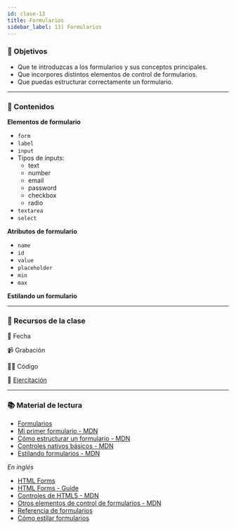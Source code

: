 ```yaml
---
id: clase-13
title: Formularios
sidebar_label: 13) Formularios
---
```


### 🏁 Objetivos

- Que te introduzcas a los formularios y sus conceptos principales.
- Que incorpores distintos elementos de control de formularios.
- Que puedas estructurar correctamente un formulario.

---

### 📝 Contenidos

**Elementos de formulario**

- `form`
- `label`
- `input`
- Tipos de inputs:
  - text
  - number
  - email
  - password
  - checkbox
  - radio
- `textarea`
- `select`

**Atributos de formulario**

- `name`
- `id`
- `value`
- `placeholder`
- `min`
- `max`

**Estilando un formulario**

---

### 🚀 Recursos de la clase

📆 Fecha

📹 Grabación

👩‍💻 Código

💪 [Ejercitación](https://github.com/Ada-IT/ejercicios-frontend/blob/master/modulo-2/ejercicios/21-formularios.md)

---

### 📚 Material de lectura

- [Formularios](https://frontend.adaitw.org/docs/html-css/hc05)
- [Mi primer formulario - MDN](https://developer.mozilla.org/es/docs/Learn/HTML/Forms/Your_first_HTML_form)
- [Cómo estructurar un formulario - MDN](https://developer.mozilla.org/es/docs/Learn/HTML/Forms/How_to_structure_an_HTML_form)
- [Controles nativos básicos - MDN](https://developer.mozilla.org/es/docs/Learn/HTML/Forms/The_native_form_widgets)
- [Estilando formularios - MDN](https://developer.mozilla.org/es/docs/Learn/HTML/Forms/Styling_HTML_forms)

_En inglés_

- [HTML Forms](https://marksheet.io/html-forms.html)
- [HTML Forms - Guide](https://www.internetingishard.com/html-and-css/forms/)
- [Controles de HTML5 - MDN](https://developer.mozilla.org/en-US/docs/Learn/Forms/HTML5_input_types)
- [Otros elementos de control de formularios - MDN](https://developer.mozilla.org/en-US/docs/Learn/Forms/Other_form_controls)
- [Referencia de formularios](https://htmlreference.io/forms/)
- [Cómo estilar formularios](https://blog.logrocket.com/how-to-style-forms-with-css-a-beginners-guide/)
